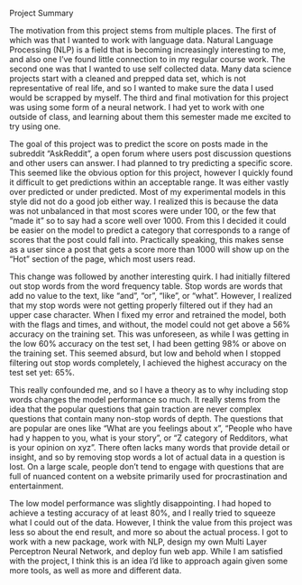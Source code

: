 Project Summary

The motivation from this project stems from multiple places. The first of which was that I wanted to work with language data. Natural Language Processing (NLP) is a field that is becoming increasingly interesting to me, and also one I’ve found little connection to in my regular course work. The second one was that I wanted to use self collected data. Many data science projects start with a cleaned and prepped data set, which is not representative of real life, and so I wanted to make sure the data I used would be scrapped by myself. The third and final motivation for this project was using some form of a neural network. I had yet to work with one outside of class, and learning about them this semester made me excited to try using one.

The goal of this project was to predict the score on posts made in the subreddit “AskReddit”, a open forum where users post discussion questions and other users can answer. I had planned to try predicting  a specific score. This seemed like the obvious option for this project, however I quickly found it difficult to get predictions within an acceptable range. It was either vastly over predicted or under predicted. Most of my experimental models in this style did not do a good job either way. I realized this is because the data was not unbalanced in that most scores were under 100, or the few that “made it” so to say had a score well over 1000. From this I decided it could be easier on the model to predict a category that corresponds to a range of scores that the post could fall into. Practically speaking, this makes sense as a user since a post that gets a score more than 1000 will show up on the “Hot” section of the page, which most users read.

This change was followed by another interesting quirk. I had initially filtered out stop words from the word frequency table. Stop words are words that add no value to the text, like “and”, “or”, “like”, or “what”. However, I realized that my stop words were not getting properly filtered out if they had an upper case character. When I fixed my error and retrained the model, both with the flags and times, and without, the model could not get above a 56% accuracy on the training set. This was unforeseen, as while I was getting in the low 60% accuracy on the test set, I had been getting 98% or above on the training set. This seemed absurd, but low and behold when I stopped filtering out stop words completely, I achieved the highest accuracy on the test set yet: 65%. 

This really confounded me, and so I have a theory as to why including stop words changes the model performance so much. It really stems from the idea that the popular questions that gain traction are never complex questions that contain many non-stop words of depth. The questions that are popular are ones like “What are you feelings about x”, “People who have had y happen to you, what is your story”, or “Z category of Redditors, what is your opinion on xyz”. There often lacks many words that provide detail or insight, and so by removing stop words a lot of actual data in a question is lost. On a large scale, people don’t tend to engage with questions that are full of nuanced content on a website primarily used for procrastination and entertainment.

The low model performance was slightly disappointing. I had hoped to achieve a testing accuracy of at least 80%, and I really tried to squeeze what I could out of the data. However, I think the value from this project was less so about the end result, and more so about the actual process. I got to work with a new package, work with NLP, design my own Multi Layer Perceptron Neural Network, and deploy fun web app. While I am satisfied with the project, I think this is an idea I’d like to approach again given some more tools, as well as more and different data.
